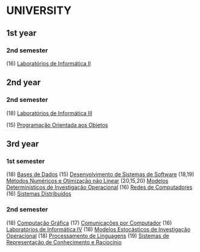 # UNIVERSITY

## 1st year
### 2nd semester
(16) [Laboratórios de Informática II](https://github.com/rita-peixoto/uminho-lei/)

## 2nd year
### 2nd semester
(18) [Laboratórios de Informática III](https://github.com/rita-peixoto/uminho-lei/)

(15) [Programação Orientada aos Objetos](https://github.com/rita-peixoto/uminho-lei/)

## 3rd year
### 1st semester

(18) [Bases de Dados](https://github.com/rita-peixoto/uminho-lei/)
(15) [Desenvolvimento de Sistemas de Software](https://github.com/rita-peixoto/uminho-lei/)
(18,19) [Métodos Numéricos e Otimização não Linear](https://github.com/rita-peixoto/uminho-lei/)
(20,15,20) [Modelos Determinísticos de Investigação Operacional](https://github.com/rita-peixoto/uminho-lei/)
(16) [Redes de Computadores](https://github.com/rita-peixoto/uminho-lei/)
(16) [Sistemas Distribuídos](https://github.com/rita-peixoto/uminho-lei/)

### 2nd semester

(18) [Computação Gráfica](https://github.com/rita-peixoto/uminho-lei/)
(17) [Comunicações por Computador](https://github.com/rita-peixoto/uminho-lei/)
(16) [Laboratórios de Informática IV](https://github.com/rita-peixoto/uminho-lei/)
(18) [Modelos Estocásticos de Investigação Operacional](https://github.com/rita-peixoto/uminho-lei/)
(18) [Processamento de Linguagens](https://github.com/rita-peixoto/uminho-lei/)
(19) [Sistemas de Representação de Conhecimento e Raciocínio](https://github.com/rita-peixoto/uminho-lei/)






